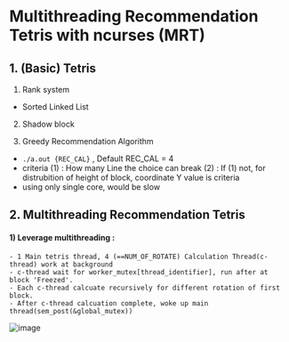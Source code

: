 # Multithreading Recommendation Tetris with ncurses (MRT)


## 1. (Basic) Tetris
1) Rank system
- Sorted Linked List
2) Shadow block

3) Greedy Recommendation Algorithm
- `./a.out {REC_CAL}` , Default REC_CAL = 4
- criteria 
    (1) : How many Line the choice can break
    (2) : If (1) not, for distrubition of height of block, coordinate Y value is criteria
- using only single core, would be slow
## 2. Multithreading Recommendation Tetris

#### 1) Leverage multithreading :
    - 1 Main tetris thread, 4 (==NUM_OF_ROTATE) Calculation Thread(c-thread) work at background
    - c-thread wait for worker_mutex[thread_identifier], run after at block 'Freezed'.
    - Each c-thread calcuate recursively for different rotation of first block.
    - After c-thread calcuation complete, woke up main thread(sem_post(&global_mutex))
    
![image](https://user-images.githubusercontent.com/81512075/202933463-1710f32c-e4bf-4a1d-a55f-32a3a86725e9.png)
